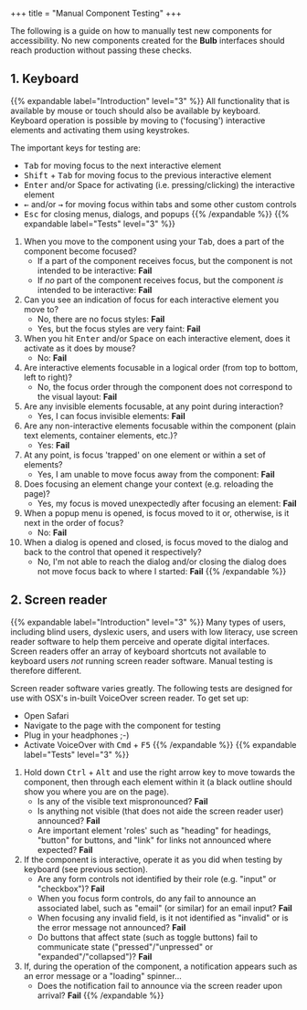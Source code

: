 +++
title = "Manual Component Testing"
+++

The following is a guide on how to manually test new components for accessibility. No new components created for the **Bulb** interfaces should reach production without passing these checks.

## 1. Keyboard

{{% expandable label="Introduction" level="3" %}}
All functionality that is available by mouse or touch should also be available by keyboard. Keyboard operation is possible by moving to ('focusing') interactive elements and activating them using keystrokes.

The important keys for testing are:

* <kbd>Tab</kbd> for moving focus to the next interactive element
* <kbd>Shift</kbd> + <kbd>Tab</kbd> for moving focus to the previous interactive element
* <kbd>Enter</kbd> and/or <knd>Space</kbd> for activating (i.e. pressing/clicking) the interactive element
* <kbd>←</kbd> and/or <kbd>→</kbd> for moving focus within tabs and some other custom controls
* <kbd>Esc</kbd> for closing menus, dialogs, and popups
{{% /expandable %}}
{{% expandable label="Tests" level="3" %}}
1. When you move to the component using your <kbd>Tab</kbd>, does a part of the component become focused?
    * If a part of the component receives focus, but the component is not intended to be interactive: **Fail**
    * If _no_ part of the component receives focus, but the component _is_ intended to be interactive: **Fail**
2. Can you see an indication of focus for each interactive element you move to?
    * No, there are no focus styles: **Fail**
    * Yes, but the focus styles are very faint: **Fail**
3. When you hit <kbd>Enter</kbd> and/or <kbd>Space</kbd> on each interactive element, does it activate as it does by mouse?
    * No: **Fail**
4. Are interactive elements focusable in a logical order (from top to bottom, left to right)?
    * No, the focus order through the component does not correspond to the visual layout: **Fail**
5. Are any invisible elements focusable, at any point during interaction?
    * Yes, I can focus invisible elements: **Fail**
6. Are any non-interactive elements focusable within the component (plain text elements, container elements, etc.)?
    * Yes: **Fail**
7. At any point, is focus 'trapped' on one element or within a set of elements?
    * Yes, I am unable to move focus away from the component: **Fail**
8. Does focusing an element change your context (e.g. reloading the page)?
    * Yes, my focus is moved unexpectedly after focusing an element: **Fail**
9. When a popup menu is opened, is focus moved to it or, otherwise, is it next in the order of focus?
    * No: **Fail**
10. When a dialog is opened and closed, is focus moved to the dialog and back to the control that opened it respectively?
    * No, I'm not able to reach the dialog and/or closing the dialog does not move focus back to where I started: **Fail**
{{% /expandable %}}

## 2. Screen reader

{{% expandable label="Introduction" level="3" %}}
Many types of users, including blind users, dyslexic users, and users with low literacy, use screen reader software to help them perceive and operate digital interfaces. Screen readers offer an array of keyboard shortcuts not available to keyboard users _not_ running screen reader software. Manual testing is therefore different.

Screen reader software varies greatly. The following tests are designed for use with OSX's in-built VoiceOver screen reader. To get set up:

* Open Safari
* Navigate to the page with the component for testing
* Plug in your headphones ;-)
* Activate VoiceOver with <kbd>Cmd</kbd> + <kbd>F5</kbd>
{{% /expandable %}}
{{% expandable label="Tests" level="3" %}}
1. Hold down <kbd>Ctrl</kbd> + <kbd>Alt</kbd> and use the right arrow key to move towards the component, then through each element within it (a black outline should show you where you are on the page).
    * Is any of the visible text mispronounced? **Fail**
    * Is anything not visible (that does not aide the screen reader user) announced? **Fail**
    * Are important element 'roles' such as "heading" for headings, "button" for buttons, and "link" for links not announced where expected? **Fail**
2. If the component is interactive, operate it as you did when testing by keyboard (see previous section).
    * Are any form controls not identified by their role (e.g. "input" or "checkbox")? **Fail**
    * When you focus form controls, do any fail to announce an associated label, such as "email" (or similar) for an email input? **Fail**
    * When focusing any invalid field, is it not identified as "invalid" or is the error message not announced? **Fail**
    * Do buttons that affect state (such as toggle buttons) fail to communicate state ("pressed"/"unpressed" or "expanded"/"collapsed")? **Fail**
3. If, during the operation of the component, a notification appears such as an error message or a "loading" spinner...
    * Does the notification fail to announce via the screen reader upon arrival? **Fail**
{{% /expandable %}}
